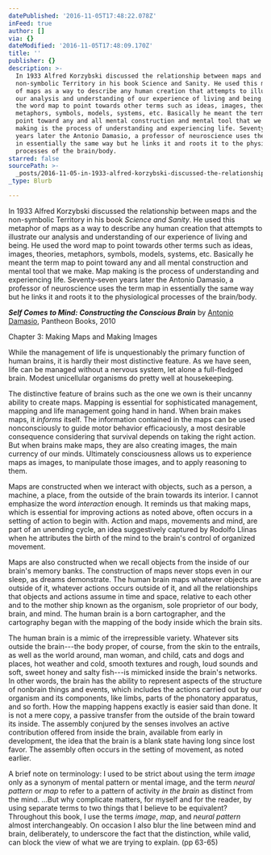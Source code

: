 ```yaml
---
datePublished: '2016-11-05T17:48:22.078Z'
inFeed: true
author: []
via: {}
dateModified: '2016-11-05T17:48:09.170Z'
title: ''
publisher: {}
description: >-
  In 1933 Alfred Korzybski discussed the relationship between maps and the
  non-symbolic Territory in his book Science and Sanity. He used this metaphor
  of maps as a way to describe any human creation that attempts to illustrate
  our analysis and understanding of our experience of living and being. He used
  the word map to point towards other terms such as ideas, images, theories,
  metaphors, symbols, models, systems, etc. Basically he meant the term map to
  point toward any and all mental construction and mental tool that we make. Map
  making is the process of understanding and experiencing life. Seventy-seven
  years later the Antonio Damasio, a professor of neuroscience uses the term map
  in essentially the same way but he links it and roots it to the physiological
  processes of the brain/body.
starred: false
sourcePath: >-
  _posts/2016-11-05-in-1933-alfred-korzybski-discussed-the-relationship-between.md
_type: Blurb

---
```

In 1933 Alfred Korzybski discussed the relationship between maps and the non-symbolic Territory in his book _Science and Sanity_. He used this metaphor of maps as a way to describe any human creation that attempts to illustrate our analysis and understanding of our experience of living and being. He used the word map to point towards other terms such as ideas, images, theories, metaphors, symbols, models, systems, etc. Basically he meant the term map to point toward any and all mental construction and mental tool that we make. Map making is the process of understanding and experiencing life. Seventy-seven years later the Antonio Damasio, a professor of neuroscience uses the term map in essentially the same way but he links it and roots it to the physiological processes of the brain/body.

_**Self Comes to Mind: Constructing the Conscious Brain**_ by [Antonio Damasio][0], Pantheon Books, 2010

Chapter 3: Making Maps and Making Images

While the management of life is unquestionably the primary function of human brains, it is hardly their most distinctive feature. As we have seen, life can be managed without a nervous system, let alone a full-fledged brain. Modest unicellular organisms do pretty well at housekeeping.

The distinctive feature of brains such as the one we own is their uncanny ability to create maps. Mapping is essential for sophisticated management, mapping and life management going hand in hand. When brain makes maps, it _informs_ itself. The information contained in the maps can be used nonconsciously to guide motor behavior efficaciously, a most desirable consequence considering that survival depends on taking the right action. But when brains make maps, they are also creating images, the main currency of our minds. Ultimately consciousness allows us to experience maps as images, to manipulate those images, and to apply reasoning to them.

Maps are constructed when we interact with objects, such as a person, a machine, a place, from the outside of the brain towards its interior. I cannot emphasize the word _interaction_ enough. It reminds us that making maps, which is essential for improving actions as noted above, often occurs in a setting of action to begin with. Action and maps, movements and mind, are part of an unending cycle, an idea suggestively captured by Rodolfo Llinas when he attributes the birth of the mind to the brain's control of organized movement.

Maps are also constructed when we recall objects from the inside of our brain's memory banks. The construction of maps never stops even in our sleep, as dreams demonstrate. The human brain maps whatever objects are outside of it, whatever actions occurs outside of it, and all the relationships that objects and actions assume in time and space, relative to each other and to the mother ship known as the organism, sole proprietor of our body, brain, and mind. The human brain is a born cartographer, and the cartography began with the mapping of the body inside which the brain sits.

The human brain is a mimic of the irrepressible variety. Whatever sits outside the brain---the body proper, of course, from the skin to the entrails, as well as the world around, man woman, and child, cats and dogs and places, hot weather and cold, smooth textures and rough, loud sounds and soft, sweet honey and salty fish---is mimicked inside the brain's networks. In other words, the brain has the ability to represent aspects of the structure of nonbrain things and events, which includes the actions carried out by our organism and its components, like limbs, parts of the phonatory apparatus, and so forth. How the mapping happens exactly is easier said than done. It is not a mere copy, a passive transfer from the outside of the brain toward its inside. The assembly conjured by the senses involves an active contribution offered from inside the brain, available from early in development, the idea that the brain is a blank state having long since lost favor. The assembly often occurs in the setting of movement, as noted earlier.

A brief note on terminology: I used to be strict about using the term _image_ only as a synonym of mental pattern or mental image, and the term _neural pattern_ or _map_ to refer to a pattern of activity _in the brain_ as distinct from the mind. ...But why complicate matters, for myself and for the reader, by using separate terms to two things that I believe to be equivalent? Throughout this book, I use the terms _image_, _map_, and _neural pattern_ almost interchangeably. On occasion I also blur the line between mind and brain, deliberately, to underscore the fact that the distinction, while valid, can block the view of what we are trying to explain. (pp 63-65)

[0]: https://en.wikipedia.org/wiki/Antonio_Damasio "Antonio Damasio at wikipedia"